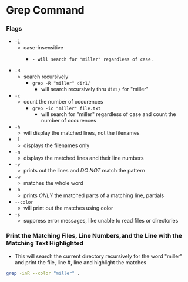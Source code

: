 # Grep Command

### Flags
- ```-i```
  - case-insensitive
    - ```grep -i "miller" file.txt
      - will search for "miller" regardless of case.
- ```-R```
  - search recursively
    - ```grep -R "miller" dir1/```
      - will search recursively thru ```dir1/``` for "miller"
- ```-c```
  - count the number of occurences
    - ```grep -ic "miller" file.txt```
      - will search for "miller" regardless of case and count the number of occurences
- ```-h```
  - will display the matched lines, not the filenames
- ```-l```
  - displays the filenames only
- ```-n```
  - displays the matched lines and their line numbers
- ```-v```
  - prints out the lines and *DO NOT* match the pattern
- ```-w```
  - matches the whole word
- ```-o```
  - prints *ONLY* the matched parts of a matching line, partials
- ```--color```
  - will print out the matches using color
- ```-s```
  - suppress error messages, like unable to read files or directories
  
  
### Print the Matching Files, Line Numbers,and the Line with the Matching Text Highlighted
- This will search the current directory recursively for the word "miller" and print the file, line #, line and highlight the matches
```bash
grep -inR --color "miller" .
```
